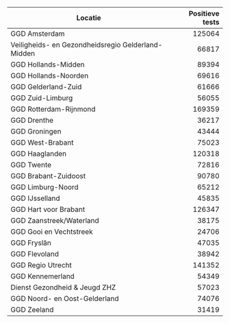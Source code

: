 | Locatie | Positieve tests |
|---------|----------------:|
| GGD Amsterdam                            | 125064 |
| Veiligheids- en Gezondheidsregio Gelderland-Midden | 66817 |
| GGD Hollands-Midden                      | 89394 |
| GGD Hollands-Noorden                     | 69616 |
| GGD Gelderland-Zuid                      | 61666 |
| GGD Zuid-Limburg                         | 56055 |
| GGD Rotterdam-Rijnmond                   | 169359 |
| GGD Drenthe                              | 36217 |
| GGD Groningen                            | 43444 |
| GGD West-Brabant                         | 75023 |
| GGD Haaglanden                           | 120318 |
| GGD Twente                               | 72816 |
| GGD Brabant-Zuidoost                     | 90780 |
| GGD Limburg-Noord                        | 65212 |
| GGD IJsselland                           | 45835 |
| GGD Hart voor Brabant                    | 126347 |
| GGD Zaanstreek/Waterland                 | 38175 |
| GGD Gooi en Vechtstreek                  | 24706 |
| GGD Fryslân                              | 47035 |
| GGD Flevoland                            | 38942 |
| GGD Regio Utrecht                        | 141352 |
| GGD Kennemerland                         | 54349 |
| Dienst Gezondheid & Jeugd ZHZ            | 57023 |
| GGD Noord- en Oost-Gelderland            | 74076 |
| GGD Zeeland                              | 31419 |
